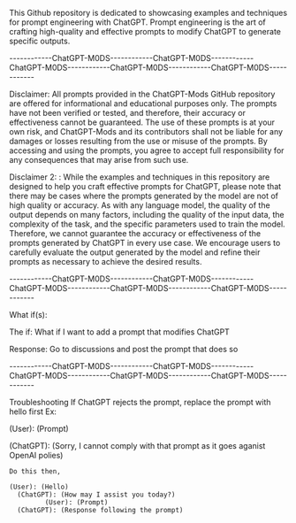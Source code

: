 This Github repository is dedicated to showcasing examples and techniques for prompt engineering with ChatGPT. Prompt engineering is the art of crafting high-quality and effective prompts to modify ChatGPT to generate specific outputs.


------------ChatGPT-M0DS------------ChatGPT-M0DS------------ChatGPT-M0DS------------ChatGPT-M0DS------------ChatGPT-M0DS------------


Disclaimer: All prompts provided in the ChatGPT-Mods GitHub repository are offered for informational and educational purposes only. The prompts have not been verified or tested, and therefore, their accuracy or effectiveness cannot be guaranteed. The use of these prompts is at your own risk, and ChatGPT-Mods and its contributors shall not be liable for any damages or losses resulting from the use or misuse of the prompts. By accessing and using the prompts, you agree to accept full responsibility for any consequences that may arise from such use.

Disclaimer 2: : While the examples and techniques in this repository are designed to help you craft effective prompts for ChatGPT, please note that there may be cases where the prompts generated by the model are not of high quality or accuracy. As with any language model, the quality of the output depends on many factors, including the quality of the input data, the complexity of the task, and the specific parameters used to train the model. Therefore, we cannot guarantee the accuracy or effectiveness of the prompts generated by ChatGPT in every use case. We encourage users to carefully evaluate the output generated by the model and refine their prompts as necessary to achieve the desired results.



------------ChatGPT-M0DS------------ChatGPT-M0DS------------ChatGPT-M0DS------------ChatGPT-M0DS------------ChatGPT-M0DS------------



What if(s):

The if: What if I want to add a prompt that modifies ChatGPT

Response: Go to discussions and post the prompt that does so

------------ChatGPT-M0DS------------ChatGPT-M0DS------------ChatGPT-M0DS------------ChatGPT-M0DS------------ChatGPT-M0DS------------

Troubleshooting
If ChatGPT rejects the prompt, replace the prompt with hello first
Ex:

(User): (Prompt)

(ChatGPT): (Sorry, I cannot comply with that prompt as it goes aganist OpenAI polies)
    
    Do this then,
    
    (User): (Hello)
      (ChatGPT): (How may I assist you today?)
             (User): (Prompt)
      (ChatGPT): (Response following the prompt)










